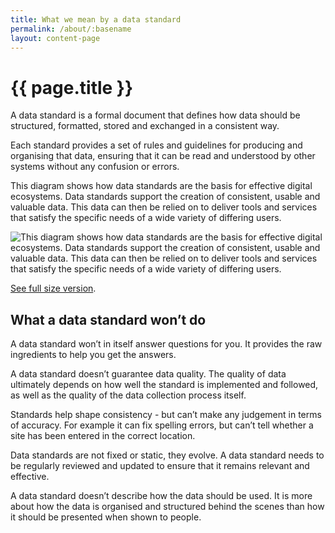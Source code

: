 ```yaml
---
title: What we mean by a data standard
permalink: /about/:basename
layout: content-page
---
```


# {{ page.title }}

A data standard is a formal document that defines how data should be structured, formatted, stored and exchanged in a consistent way. 

Each standard provides a set of rules and guidelines for producing and organising that data, ensuring that it can be read and understood by other systems without any confusion or errors.

This diagram shows how data standards are the basis for effective digital ecosystems. Data standards support the creation of consistent, usable and valuable data. This data can then be relied on to deliver tools and services that satisfy the specific needs of a wide variety of differing users.

![This diagram shows how data standards are the basis for effective digital ecosystems. Data standards support the creation of consistent, usable and valuable data. This data can then be relied on to deliver tools and services that satisfy the specific needs of a wide variety of differing users.](https://digital-land.github.io/images/diagrams/data-standards-in-effective-digital-ecosystems.png)

<p class="govuk-body govuk-!-font-size-14"><a href="https://digital-land.github.io/images/diagrams/data-standards-in-effective-digital-ecosystems.png" class="govuk-link govuk-link--text-colour">See full size version</a>.</p>

## What a data standard won’t do

A data standard won’t in itself answer questions for you. It provides the raw ingredients to help you get the answers.

A data standard doesn’t guarantee data quality. The quality of data ultimately depends on how well the standard is implemented and followed, as well as the quality of the data collection process itself.  

Standards help shape consistency - but can’t make any judgement in terms of accuracy. For example it can fix spelling errors, but can’t tell whether a site has been entered in the correct location.

Data standards are not fixed or static, they evolve. A data standard needs to be regularly reviewed and updated to ensure that it remains relevant and effective.

A data standard doesn’t describe how the data should be used. It is more about how the data is organised and structured behind the scenes than how it should be presented when shown to people.

